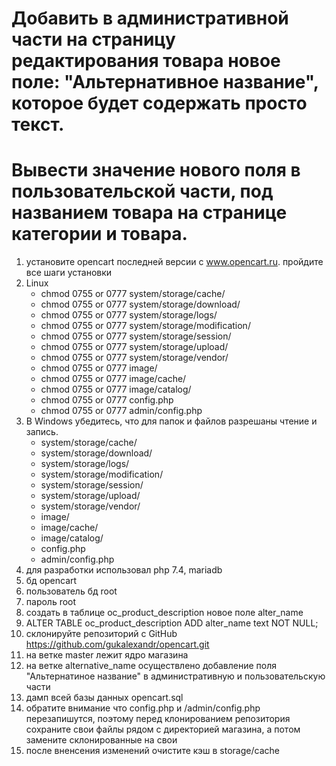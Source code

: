 # Добавить в административной части на страницу редактирования товара новое поле: "Альтернативное название", которое будет содержать просто текст.
# Вывести значение нового поля в пользовательской части, под названием товара на странице категории и товара.
1. установите opencart последней версии  с www.opencart.ru. пройдите все шаги установки
2. Linux
    - chmod 0755 or 0777 system/storage/cache/
	- chmod 0755 or 0777 system/storage/download/
	- chmod 0755 or 0777 system/storage/logs/
	- chmod 0755 or 0777 system/storage/modification/
	- chmod 0755 or 0777 system/storage/session/
	- chmod 0755 or 0777 system/storage/upload/
	- chmod 0755 or 0777 system/storage/vendor/
	- chmod 0755 or 0777 image/
	- chmod 0755 or 0777 image/cache/
	- chmod 0755 or 0777 image/catalog/
	- chmod 0755 or 0777 config.php
	- chmod 0755 or 0777 admin/config.php
3. В Windows убедитесь, что для папок и файлов разрешаны чтение и запись. 
    - system/storage/cache/
	- system/storage/download/
	- system/storage/logs/
	- system/storage/modification/
	- system/storage/session/
	- system/storage/upload/
	- system/storage/vendor/
	- image/
	- image/cache/
	- image/catalog/
	- config.php
	- admin/config.php
4. для разработки использовал php 7.4, mariadb
5. бд opencart
6. пользователь бд root
7. пароль root
8. создать в таблице oc_product_description  новое поле alter_name 
9. ALTER TABLE oc_product_description ADD alter_name text NOT NULL;
11. склонируйте репозиторий с GitHub https://github.com/gukalexandr/opencart.git
12.  на ветке master лежит ядро  магазина
13. на ветке  alternative_name осуществлено добавление поля "Альтернатиное название" в административную и пользовательскую части
14. дамп всей базы данных opencart.sql
15. обратите внимание что  config.php и /admin/config.php перезапишутся, поэтому перед клонированием репозитория сохраните свои файлы рядом с директорией магазина, а потом замените склонированные на свои
16. после вненсения изменений очистите кэш в storage/cache
